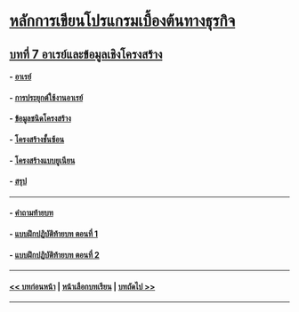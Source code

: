 # [หลักการเขียนโปรแกรมเบื้องต้นทางธุรกิจ](../README.md)
## [บทที่ 7 อาเรย์และข้อมูลเชิงโครงสร้าง](README.md)
#### - [อาเรย์](0701.md)
#### - [การประยุกต์ใช้งานอาเรย์](0702.md)
#### - [ข้อมูลชนิดโครงสร้าง](0703.md)
#### - [โครงสร้างชั้นซ้อน](0704.md)
#### - [โครงสร้างแบบยูเนียน](0705.md)
#### - [สรุป](0710.md)

---
#### - [คำถามท้ายบท](0730.md)
#### - [แบบฝึกปฏิบัติท้ายบท ตอนที่ 1](0750.md)
#### - [แบบฝึกปฏิบัติท้ายบท ตอนที่ 2](0770.md)
---
#### [<< บทก่อนหน้า](../Chapter06/README.md) | [หน้าเลือกบทเรียน](../README.md) | [บทถัดไป >>](../Chapter08/README.md)
---
